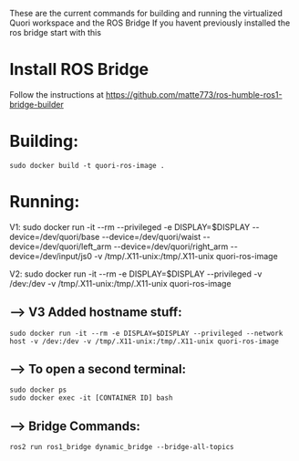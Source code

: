 These are the current commands for building and running the virtualized Quori workspace and the ROS Bridge
If you havent previously installed the ros bridge start with this 

# Install ROS Bridge 
Follow the instructions at https://github.com/matte773/ros-humble-ros1-bridge-builder

# Building:
```
sudo docker build -t quori-ros-image .
```

# Running: 

V1:
sudo docker run -it --rm --privileged -e DISPLAY=$DISPLAY --device=/dev/quori/base --device=/dev/quori/waist --device=/dev/quori/left_arm --device=/dev/quori/right_arm --device=/dev/input/js0 -v /tmp/.X11-unix:/tmp/.X11-unix quori-ros-image

V2:
sudo docker run -it --rm -e DISPLAY=$DISPLAY --privileged -v /dev:/dev -v /tmp/.X11-unix:/tmp/.X11-unix quori-ros-image

## --> V3 Added hostname stuff:
```
sudo docker run -it --rm -e DISPLAY=$DISPLAY --privileged --network host -v /dev:/dev -v /tmp/.X11-unix:/tmp/.X11-unix quori-ros-image
```

## --> To open a second terminal:
```
sudo docker ps
sudo docker exec -it [CONTAINER ID] bash 
```

## --> Bridge Commands:
```
ros2 run ros1_bridge dynamic_bridge --bridge-all-topics
```
